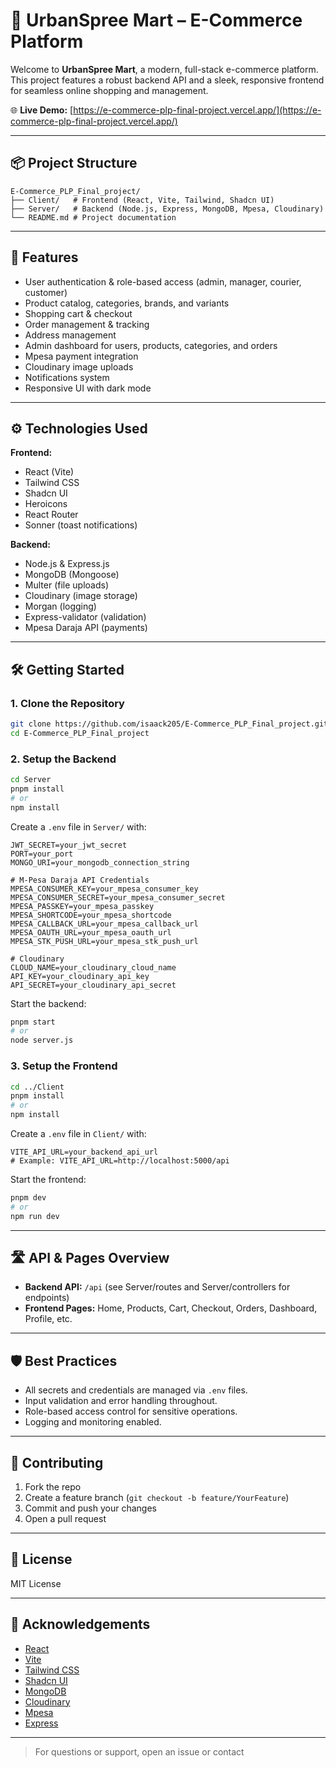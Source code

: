 # 🛒 UrbanSpree Mart – E-Commerce Platform

Welcome to **UrbanSpree Mart**, a modern, full-stack e-commerce platform. This project features a robust backend API and a sleek, responsive frontend for seamless online shopping and management.

🌐 **Live Demo:** [https://e-commerce-plp-final-project.vercel.app/](https://e-commerce-plp-final-project.vercel.app/)

---

## 📦 Project Structure

```
E-Commerce_PLP_Final_project/
├── Client/   # Frontend (React, Vite, Tailwind, Shadcn UI)
├── Server/   # Backend (Node.js, Express, MongoDB, Mpesa, Cloudinary)
└── README.md # Project documentation
```

---

## 🚀 Features

- User authentication & role-based access (admin, manager, courier, customer)
- Product catalog, categories, brands, and variants
- Shopping cart & checkout
- Order management & tracking
- Address management
- Admin dashboard for users, products, categories, and orders
- Mpesa payment integration
- Cloudinary image uploads
- Notifications system
- Responsive UI with dark mode

---

## ⚙️ Technologies Used

**Frontend:**
- React (Vite)
- Tailwind CSS
- Shadcn UI
- Heroicons
- React Router
- Sonner (toast notifications)

**Backend:**
- Node.js & Express.js
- MongoDB (Mongoose)
- Multer (file uploads)
- Cloudinary (image storage)
- Morgan (logging)
- Express-validator (validation)
- Mpesa Daraja API (payments)

---

## 🛠️ Getting Started

### 1. Clone the Repository

```sh
git clone https://github.com/isaack205/E-Commerce_PLP_Final_project.git
cd E-Commerce_PLP_Final_project
```

### 2. Setup the Backend

```sh
cd Server
pnpm install
# or
npm install
```

Create a `.env` file in `Server/` with:

```properties
JWT_SECRET=your_jwt_secret
PORT=your_port
MONGO_URI=your_mongodb_connection_string

# M-Pesa Daraja API Credentials
MPESA_CONSUMER_KEY=your_mpesa_consumer_key
MPESA_CONSUMER_SECRET=your_mpesa_consumer_secret
MPESA_PASSKEY=your_mpesa_passkey
MPESA_SHORTCODE=your_mpesa_shortcode
MPESA_CALLBACK_URL=your_mpesa_callback_url
MPESA_OAUTH_URL=your_mpesa_oauth_url
MPESA_STK_PUSH_URL=your_mpesa_stk_push_url

# Cloudinary
CLOUD_NAME=your_cloudinary_cloud_name
API_KEY=your_cloudinary_api_key
API_SECRET=your_cloudinary_api_secret
```

Start the backend:

```sh
pnpm start
# or
node server.js
```

### 3. Setup the Frontend

```sh
cd ../Client
pnpm install
# or
npm install
```

Create a `.env` file in `Client/` with:

```properties
VITE_API_URL=your_backend_api_url
# Example: VITE_API_URL=http://localhost:5000/api
```

Start the frontend:

```sh
pnpm dev
# or
npm run dev
```

---

## 🛣️ API & Pages Overview

- **Backend API:** `/api` (see Server/routes and Server/controllers for endpoints)
- **Frontend Pages:** Home, Products, Cart, Checkout, Orders, Dashboard, Profile, etc.

---

## 🛡️ Best Practices

- All secrets and credentials are managed via `.env` files.
- Input validation and error handling throughout.
- Role-based access control for sensitive operations.
- Logging and monitoring enabled.

---

## 🤝 Contributing

1. Fork the repo
2. Create a feature branch (`git checkout -b feature/YourFeature`)
3. Commit and push your changes
4. Open a pull request

---

## 📄 License

MIT License

---

## 🙏 Acknowledgements

- [React](https://react.dev/)
- [Vite](https://vitejs.dev/)
- [Tailwind CSS](https://tailwindcss.com/)
- [Shadcn UI](https://ui.shadcn.com/)
- [MongoDB](https://www.mongodb.com/)
- [Cloudinary](https://cloudinary.com/)
- [Mpesa](https://developer.safaricom.co.ke/)
- [Express](https://expressjs.com/)

---

> For questions or support, open an issue or contact